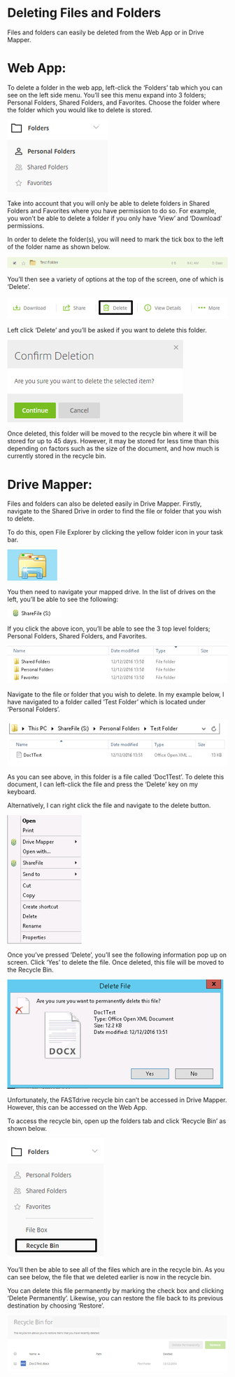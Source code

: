 # Deleting Files and Folders

Files and folders can easily be deleted from the Web App or in Drive Mapper.

# Web App:

To delete a folder in the web app, left-click the ‘Folders’ tab which you can see on the left side menu. You’ll see this menu expand into 3 folders; Personal Folders, Shared Folders, and Favorites. Choose the folder where the folder which you would like to delete is stored.

![Image97](files/Image97.png)

Take into account that you will only be able to delete folders in Shared Folders and Favorites where you have permission to do so. For example, you won’t be able to delete a folder if you only have ‘View’ and ‘Download’ permissions.

In order to delete the folder(s), you will need to mark the tick box to the left of the folder name as shown below.

![Image98](files/Image98.png)

You’ll then see a variety of options at the top of the screen, one of which is ‘Delete’.

![Image99](files/Image99.png)

Left click ‘Delete’ and you’ll be asked if you want to delete this folder.

![Image100](files/Image100.png)

Once deleted, this folder will be moved to the recycle bin where it will be stored for up to 45 days. However, it may be stored for less time than this depending on factors such as the size of the document, and how much is currently stored in the recycle bin.

# Drive Mapper:

Files and folders can also be deleted easily in Drive Mapper. Firstly, navigate to the Shared Drive in order to find the file or folder that you wish to delete.

To do this, open File Explorer by clicking the yellow folder icon in your task bar.

![Image101](files/Image101.png)

You then need to navigate your mapped drive. In the list of drives on the left, you’ll be able to see the following:

![Image102](files/Image102.png)

If you click the above icon, you’ll be able to see the 3 top level folders; Personal Folders, Shared Folders, and Favorites.

![Image103](files/Image103.png)

Navigate to the file or folder that you wish to delete. In my example below, I have navigated to a folder called ‘Test Folder’ which is located under ‘Personal Folders’.

![Image104](files/Image104.png)

As you can see above, in this folder is a file called ‘Doc1Test’. To delete this document, I can left-click the file and press the ‘Delete’ key on my keyboard.

Alternatively, I can right click the file and navigate to the delete button.

![Image105](files/Image105.png)

Once you’ve pressed ‘Delete’, you’ll see the following information pop up on screen. Click ‘Yes’ to delete the file. Once deleted, this file will be moved to the Recycle Bin.

![Image106](files/Image106.png)

Unfortunately, the FASTdrive recycle bin can’t be accessed in Drive Mapper. However, this can be accessed on the Web App.

To access the recycle bin, open up the folders tab and click ‘Recycle Bin’ as shown below.

![Image107](files/Image107.png)

You’ll then be able to see all of the files which are in the recycle bin. As you can see below, the file that we deleted earlier is now in the recycle bin.

You can delete this file permanently by marking the check box and clicking ‘Delete Permanently’. Likewise, you can restore the file back to its previous destination by choosing ‘Restore’.

![Image108](files/Image108.png)
